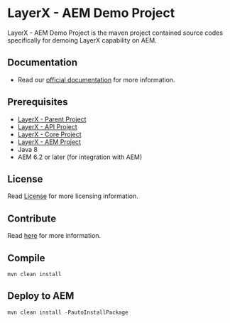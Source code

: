 # LayerX - AEM Demo Project

LayerX - AEM Demo Project is the maven project contained source codes specifically for demoing LayerX capability on AEM.

## Documentation

 * Read our [official documentation](http://layerx.technologies.io/docs/) for more information.

## Prerequisites

 * [LayerX - Parent Project](https://github.com/layerx/Parent)
 * [LayerX - API Project](https://github.com/layerx/API)
 * [LayerX - Core Project](https://github.com/layerx/Core)
 * [LayerX - AEM Project](https://github.com/layerx/AEM)
 * Java 8
 * AEM 6.2 or later (for integration with AEM)

## License

Read [License](LICENSE) for more licensing information.

## Contribute

Read [here](CONTRIBUTING.md) for more information.

## Compile

    mvn clean install

## Deploy to AEM

    mvn clean install -PautoInstallPackage